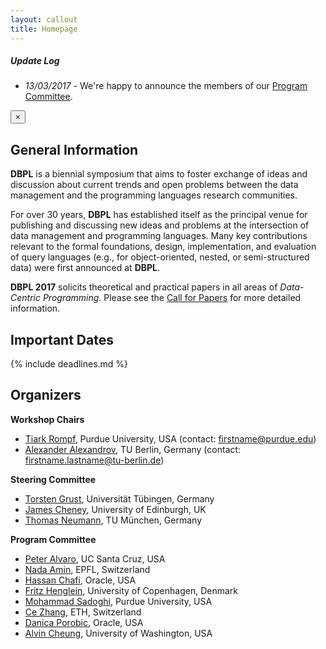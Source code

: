 ```yaml
---
layout: callout
title: Homepage
---
```


<div class="success callout" data-closable="fade-out">
  <h5>Update Log</h5>
  <ul>
    <li><em>13/03/2017</em> - We're happy to announce the members of our <a href="#organizers">Program Committee</a>.</li>
  </ul>
  <button class="close-button" aria-label="Dismiss alert" type="button" data-close>
    <span aria-hidden="true">&times;</span>
  </button>
</div>

## General Information

**DBPL** is a biennial symposium that aims to foster exchange of ideas and discussion about current trends and open problems between the data management and the programming languages research communities.

For over 30 years, **DBPL** has established itself as the principal venue for publishing and discussing new ideas and problems at the intersection of data management and programming languages.
Many key contributions relevant to the formal foundations, design, implementation, and evaluation of query languages (e.g., for object-oriented, nested,
or semi-structured data) were first announced at **DBPL**.

**DBPL 2017** solicits theoretical and practical papers in all areas of *Data-Centric Programming*. Please see the [Call for Papers](call_for_papers.html) for more detailed information.

## Important Dates

{% include deadlines.md %}

## Organizers

**Workshop Chairs**

- [Tiark Rompf](https://tiarkrompf.github.io/), Purdue University, USA
  (contact: firstname@purdue.edu)
- [Alexander Alexandrov](https://aalexandrov.name/), TU Berlin, Germany
  (contact: firstname.lastname@tu-berlin.de)

**Steering Committee**

- [Torsten Grust](http://db.inf.uni-tuebingen.de/team/TorstenGrust.html), Universität Tübingen, Germany
- [James Cheney](http://homepages.inf.ed.ac.uk/jcheney/), University of Edinburgh, UK
- [Thomas Neumann](https://db.in.tum.de/~neumann/), TU München, Germany

**Program Committee**

- [Peter Alvaro](https://people.ucsc.edu/~palvaro/), UC Santa Cruz, USA
- [Nada Amin](http://lampwww.epfl.ch/~amin/cv/), EPFL, Switzerland
- [Hassan Chafi](https://labs.oracle.com/pls/apex/f?p=labs:bio:0:16), Oracle, USA
- [Fritz Henglein](http://www.diku.dk/~henglein/), University of Copenhagen, Denmark
- [Mohammad Sadoghi](https://msadoghi.github.io/), Purdue University, USA
- [Ce Zhang](https://www.inf.ethz.ch/personal/ce.zhang/), ETH, Switzerland
- [Danica Porobic](http://danica.azurewebsites.net/), Oracle, USA
- [Alvin Cheung](https://homes.cs.washington.edu/~akcheung/), University of Washington, USA

